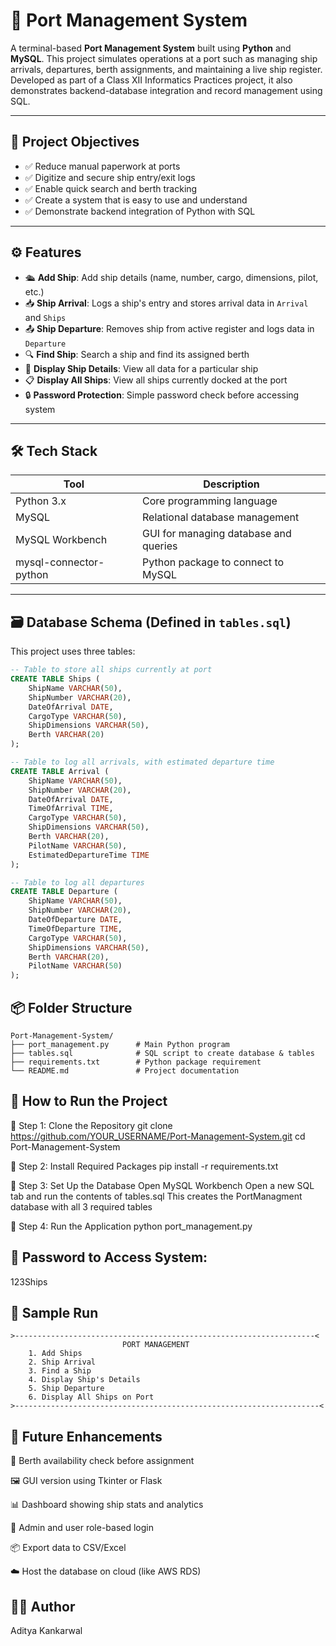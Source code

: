# 🚢 Port Management System

A terminal-based **Port Management System** built using **Python** and **MySQL**. This project simulates operations at a port such as managing ship arrivals, departures, berth assignments, and maintaining a live ship register. Developed as part of a Class XII Informatics Practices project, it also demonstrates backend-database integration and record management using SQL.

---

## 📌 Project Objectives

* ✅ Reduce manual paperwork at ports
* ✅ Digitize and secure ship entry/exit logs
* ✅ Enable quick search and berth tracking
* ✅ Create a system that is easy to use and understand
* ✅ Demonstrate backend integration of Python with SQL

---

## ⚙️ Features

* 🛳 **Add Ship**: Add ship details (name, number, cargo, dimensions, pilot, etc.)
* 📥 **Ship Arrival**: Logs a ship's entry and stores arrival data in `Arrival` and `Ships`
* 📤 **Ship Departure**: Removes ship from active register and logs data in `Departure`
* 🔍 **Find Ship**: Search a ship and find its assigned berth
* 📄 **Display Ship Details**: View all data for a particular ship
* 📋 **Display All Ships**: View all ships currently docked at the port
* 🔒 **Password Protection**: Simple password check before accessing system

---

## 🛠️ Tech Stack

| Tool                   | Description                           |
| ---------------------- | ------------------------------------- |
| Python 3.x             | Core programming language             |
| MySQL                  | Relational database management        |
| MySQL Workbench        | GUI for managing database and queries |
| mysql-connector-python | Python package to connect to MySQL    |

---

## 🗃️ Database Schema (Defined in `tables.sql`)

This project uses three tables:
```sql
-- Table to store all ships currently at port
CREATE TABLE Ships (
    ShipName VARCHAR(50),
    ShipNumber VARCHAR(20),
    DateOfArrival DATE,
    CargoType VARCHAR(50),
    ShipDimensions VARCHAR(50),
    Berth VARCHAR(20)
);

-- Table to log all arrivals, with estimated departure time
CREATE TABLE Arrival (
    ShipName VARCHAR(50),
    ShipNumber VARCHAR(20),
    DateOfArrival DATE,
    TimeOfArrival TIME,
    CargoType VARCHAR(50),
    ShipDimensions VARCHAR(50),
    Berth VARCHAR(20),
    PilotName VARCHAR(50),
    EstimatedDepartureTime TIME
);

-- Table to log all departures
CREATE TABLE Departure (
    ShipName VARCHAR(50),
    ShipNumber VARCHAR(20),
    DateOfDeparture DATE,
    TimeOfDeparture TIME,
    CargoType VARCHAR(50),
    ShipDimensions VARCHAR(50),
    Berth VARCHAR(20),
    PilotName VARCHAR(50)
);

```
## 📦 Folder Structure
```
Port-Management-System/
├── port_management.py      # Main Python program
├── tables.sql              # SQL script to create database & tables
├── requirements.txt        # Python package requirement
└── README.md               # Project documentation
```
## 🚀 How to Run the Project
🔧 Step 1: Clone the Repository
git clone https://github.com/YOUR_USERNAME/Port-Management-System.git
cd Port-Management-System

🔧 Step 2: Install Required Packages
pip install -r requirements.txt

🔧 Step 3: Set Up the Database
Open MySQL Workbench
Open a new SQL tab and run the contents of tables.sql
This creates the PortManagment database with all 3 required tables

🔧 Step 4: Run the Application
python port_management.py

## 🔐 Password to Access System:
123Ships

## 🧪 Sample Run
```
>-------------------------------------------------------------------<
                         PORT MANAGEMENT
    1. Add Ships
    2. Ship Arrival
    3. Find a Ship
    4. Display Ship's Details
    5. Ship Departure
    6. Display All Ships on Port
>--------------------------------------------------------------------<
```
## 🔮 Future Enhancements
🚦 Berth availability check before assignment

🖼️ GUI version using Tkinter or Flask

📊 Dashboard showing ship stats and analytics

👤 Admin and user role-based login

📦 Export data to CSV/Excel

☁️ Host the database on cloud (like AWS RDS)

## 👨‍💻 Author
Aditya Kankarwal
